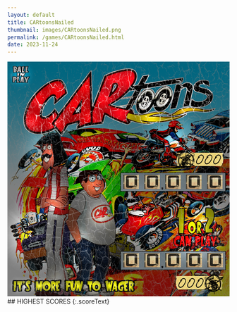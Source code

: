 ```yaml
---
layout: default
title: CARtoonsNailed
thumbnail: images/CARtoonsNailed.png
permalink: /games/CARtoonsNailed.html
date: 2023-11-24
---
```


<img src="../images/CARtoonsNailed.png" class="gameThumbnail img-fluid mx-auto align-middle">
## HIGHEST SCORES
{:.scoreText}

